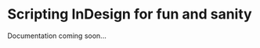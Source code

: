 Scripting InDesign for fun and sanity
=====================================

Documentation coming soon...
